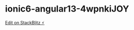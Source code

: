 # ionic6-angular13-4wpnkiJOY

[Edit on StackBlitz ⚡️](https://stackblitz.com/edit/ionic6-angular13-4wpnki)